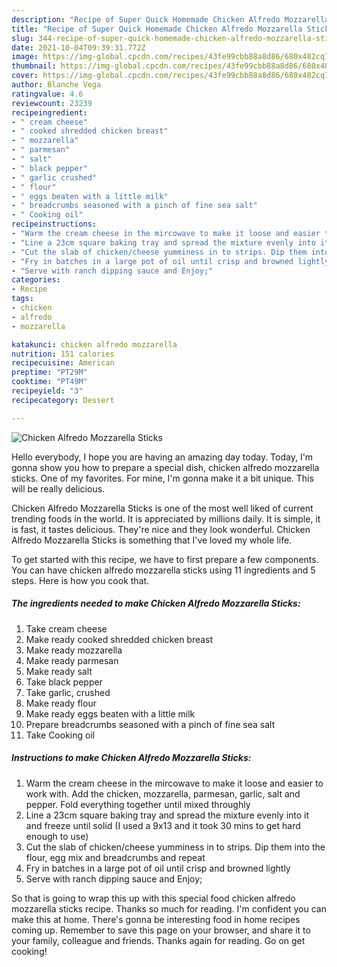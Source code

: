 ```yaml
---
description: "Recipe of Super Quick Homemade Chicken Alfredo Mozzarella Sticks"
title: "Recipe of Super Quick Homemade Chicken Alfredo Mozzarella Sticks"
slug: 344-recipe-of-super-quick-homemade-chicken-alfredo-mozzarella-sticks
date: 2021-10-04T09:39:31.772Z
image: https://img-global.cpcdn.com/recipes/43fe99cbb88a8d86/680x482cq70/chicken-alfredo-mozzarella-sticks-recipe-main-photo.jpg
thumbnail: https://img-global.cpcdn.com/recipes/43fe99cbb88a8d86/680x482cq70/chicken-alfredo-mozzarella-sticks-recipe-main-photo.jpg
cover: https://img-global.cpcdn.com/recipes/43fe99cbb88a8d86/680x482cq70/chicken-alfredo-mozzarella-sticks-recipe-main-photo.jpg
author: Blanche Vega
ratingvalue: 4.6
reviewcount: 23239
recipeingredient:
- " cream cheese"
- " cooked shredded chicken breast"
- " mozzarella"
- " parmesan"
- " salt"
- " black pepper"
- " garlic crushed"
- " flour"
- " eggs beaten with a little milk"
- " breadcrumbs seasoned with a pinch of fine sea salt"
- " Cooking oil"
recipeinstructions:
- "Warm the cream cheese in the mircowave to make it loose and easier to work with. Add the chicken, mozzarella, parmesan, garlic, salt and pepper. Fold everything together until mixed throughly"
- "Line a 23cm square baking tray and spread the mixture evenly into it and freeze until solid (I used a 9x13 and it took 30 mins to get hard enough to use)"
- "Cut the slab of chicken/cheese yumminess in to strips. Dip them into the flour, egg mix and breadcrumbs and repeat"
- "Fry in batches in a large pot of oil until crisp and browned lightly"
- "Serve with ranch dipping sauce and Enjoy;"
categories:
- Recipe
tags:
- chicken
- alfredo
- mozzarella

katakunci: chicken alfredo mozzarella 
nutrition: 151 calories
recipecuisine: American
preptime: "PT29M"
cooktime: "PT49M"
recipeyield: "3"
recipecategory: Dessert

---
```



![Chicken Alfredo Mozzarella Sticks](https://img-global.cpcdn.com/recipes/43fe99cbb88a8d86/680x482cq70/chicken-alfredo-mozzarella-sticks-recipe-main-photo.jpg)

Hello everybody, I hope you are having an amazing day today. Today, I'm gonna show you how to prepare a special dish, chicken alfredo mozzarella sticks. One of my favorites. For mine, I'm gonna make it a bit unique. This will be really delicious.



Chicken Alfredo Mozzarella Sticks is one of the most well liked of current trending foods in the world. It is appreciated by millions daily. It is simple, it is fast, it tastes delicious. They're nice and they look wonderful. Chicken Alfredo Mozzarella Sticks is something that I've loved my whole life.


To get started with this recipe, we have to first prepare a few components. You can have chicken alfredo mozzarella sticks using 11 ingredients and 5 steps. Here is how you cook that.

<!--inarticleads1-->

##### The ingredients needed to make Chicken Alfredo Mozzarella Sticks:

1. Take  cream cheese
1. Make ready  cooked shredded chicken breast
1. Make ready  mozzarella
1. Make ready  parmesan
1. Make ready  salt
1. Take  black pepper
1. Take  garlic, crushed
1. Make ready  flour
1. Make ready  eggs beaten with a little milk
1. Prepare  breadcrumbs seasoned with a pinch of fine sea salt
1. Take  Cooking oil




<!--inarticleads2-->

##### Instructions to make Chicken Alfredo Mozzarella Sticks:

1. Warm the cream cheese in the mircowave to make it loose and easier to work with. Add the chicken, mozzarella, parmesan, garlic, salt and pepper. Fold everything together until mixed throughly
1. Line a 23cm square baking tray and spread the mixture evenly into it and freeze until solid (I used a 9x13 and it took 30 mins to get hard enough to use)
1. Cut the slab of chicken/cheese yumminess in to strips. Dip them into the flour, egg mix and breadcrumbs and repeat
1. Fry in batches in a large pot of oil until crisp and browned lightly
1. Serve with ranch dipping sauce and Enjoy;




So that is going to wrap this up with this special food chicken alfredo mozzarella sticks recipe. Thanks so much for reading. I'm confident you can make this at home. There's gonna be interesting food in home recipes coming up. Remember to save this page on your browser, and share it to your family, colleague and friends. Thanks again for reading. Go on get cooking!
